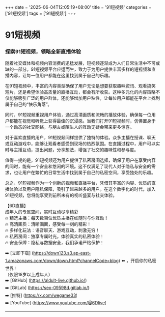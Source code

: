 +++
date = '2025-06-04T12:05:19+08:00'
title = '91短视频'
categories = ['91短视频']
tags = ['91短视频']
+++

# 91短视频

### 探索91短视频，领略全新直播体验

随着社交媒体和视频内容消费的迅猛发展，短视频逐渐成为人们日常生活中不可或缺的一部分。91短视频平台应运而生，致力于为用户提供丰富多样的短视频和直播内容，让每一位用户都能在这里找到属于自己的乐趣。

在91短视频中，丰富的内容类型确保了用户无论是想要获取趣味资讯、观看搞笑短片，还是希望体验高质量的直播互动，都会有所收获。这种多元化的内容策略不仅能够吸引广泛的用户群体，还能够增加用户粘性，让每位用户都能在平台上找到属于自己的“快乐角落”。

同时，91短视频重视用户体验，通过高清画质和流畅的播放体验，确保每一位用户都能在视觉和听觉上获得最佳的沉浸感。当我们打开91短视频时，仿佛置身于一个动态的社交网络，与朋友或陌生人的互动无疑会带来更多惊喜。

对于喜欢直播的用户，91短视频同样提供了独特的体验。众多主播在授课、聊天或互动游戏中，能够让观看者感受到现场的热烈氛围。在直播过程中，用户可以实时与主播互动，提出问题，分享想法，增强了社交的趣味性和参与度。

值得一提的是，91短视频还为用户提供了私密房间选择，确保了用户在享受内容的同时，能有一个安全和悠闲的环境。这不仅满足了现代人对于隐私与安全的需求，也让用户在繁忙的日常生活中找到属于自己的私密空间，享受独处的乐趣。

总之，91短视频作为一个创新的视频和直播平台，凭借其丰富的内容、优质的直播体验以及用户隐私保障，吸引了越来越多的用户。在这个数字化的时代，加入91短视频，您将能享受到前所未有的视听盛宴与社交体验。

【6D直播】  
成年人的专属空间，实时互动尽享精彩  
🔥 精选主播：每天数百位优质主播在线随时与你互动！  
🔥 高清画质：清晰画面，感受每一刻的精彩！  
🔥 多样化玩法：语音聊天、游戏互动，刺激无穷！  
🔥 私密房间：独享专属时光，体验真实的私密体验！  
🔥 安全保障：隐私与数据安全，我们承诺严格保护！  

➡️ [立即下载] (https://down123.s3.ap-east-1.amazonaws.com/down/down.html?channelCode=blog) ⬅️ ，开启你的私密世界！  
（仅限18岁以上成年人）  
➡️ [GitHub] (https://aldult-live.github.io/)  
➡️ [GitLab] (https://seo-09598d.gitlab.io/)  
➡️ [推特] (https://x.com/wegame33)  
➡️ [YouTube] (https://www.youtube.com/@6Dlive)  

---

